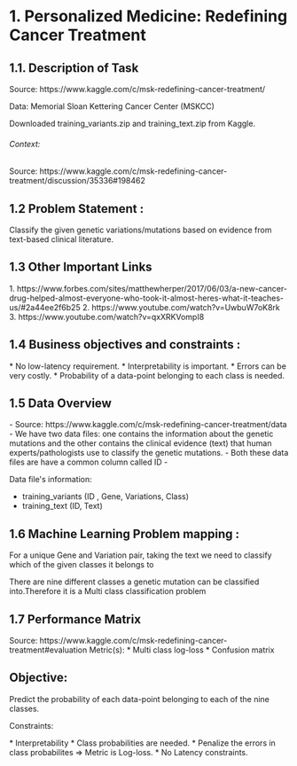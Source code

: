 ﻿<p style="font-size:36px;text-align:center"> <h1> 1. <b>Personalized Medicine: Redefining Cancer Treatment</b> </h1> </p>

<h2>1.1. Description of Task</h2>

<p> Source: https://www.kaggle.com/c/msk-redefining-cancer-treatment/ </p>
<p> Data: Memorial Sloan Kettering Cancer Center (MSKCC)</p>
<p> Downloaded training_variants.zip and training_text.zip from Kaggle.</p> 

<h6> Context:</h6>
<p> Source: https://www.kaggle.com/c/msk-redefining-cancer-treatment/discussion/35336#198462</p>

<h2> 1.2 Problem Statement : </h2>
<p> Classify the given genetic variations/mutations based on evidence from text-based clinical literature. </p>

<h2> 1.3 Other Important Links </h2>
1. https://www.forbes.com/sites/matthewherper/2017/06/03/a-new-cancer-drug-helped-almost-everyone-who-took-it-almost-heres-what-it-teaches-us/#2a44ee2f6b25
2. https://www.youtube.com/watch?v=UwbuW7oK8rk 
3. https://www.youtube.com/watch?v=qxXRKVompI8

<h2> 1.4 Business objectives and constraints : </h2>
* No low-latency requirement.
* Interpretability is important.
* Errors can be very costly.
* Probability of a data-point belonging to each class is needed.

<h2> 1.5 Data Overview </h2>
- Source: https://www.kaggle.com/c/msk-redefining-cancer-treatment/data
- We have two data files: one contains the information about the genetic mutations and the other contains the clinical evidence (text) that  human experts/pathologists use to classify the genetic mutations. 
- Both these data files are have a common column called ID
- <p> 
    Data file's information:
    <ul> 
        <li>
        training_variants (ID , Gene, Variations, Class)
        </li>
        <li>
        training_text (ID, Text)
        </li>
    </ul>
</p>

<h2> 1.6 Machine Learning Problem mapping : </h2>
<p> For a unique Gene and Variation pair, taking the text we need to classify which of the given classes it belongs to </p>
<p> There are nine different classes a genetic mutation can be classified into.Therefore it is a Multi class classification problem  </p>

<h2> 1.7 Performance Matrix </h2>
Source: https://www.kaggle.com/c/msk-redefining-cancer-treatment#evaluation
Metric(s): 
* Multi class log-loss 
* Confusion matrix 



<h2> Objective: </h2>
<p>Predict the probability of each data-point belonging to each of the nine classes.
</p>
<p> Constraints:
</p>
* Interpretability
* Class probabilities are needed.
* Penalize the errors in class probabilites => Metric is Log-loss.
* No Latency constraints.








